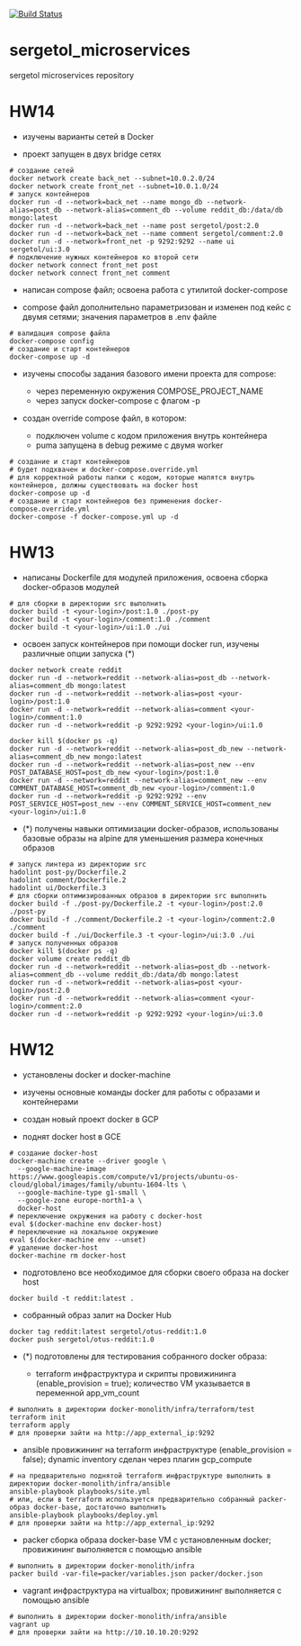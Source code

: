 [![Build Status](https://travis-ci.com/Otus-DevOps-2019-11/sergetol_microservices.svg?branch=master)](https://travis-ci.com/Otus-DevOps-2019-11/sergetol_microservices)

# sergetol_microservices

sergetol microservices repository

# HW14

- изучены варианты сетей в Docker

- проект запущен в двух bridge сетях

```
# создание сетей
docker network create back_net --subnet=10.0.2.0/24
docker network create front_net --subnet=10.0.1.0/24
# запуск контейнеров
docker run -d --network=back_net --name mongo_db --network-alias=post_db --network-alias=comment_db --volume reddit_db:/data/db mongo:latest
docker run -d --network=back_net --name post sergetol/post:2.0
docker run -d --network=back_net --name comment sergetol/comment:2.0
docker run -d --network=front_net -p 9292:9292 --name ui sergetol/ui:3.0
# подключение нужных контейнеров ко второй сети
docker network connect front_net post
docker network connect front_net comment
```

- написан compose файл; освоена работа с утилитой docker-compose

- compose файл дополнительно параметризован и изменен под кейс с двумя сетями; значения параметров в .env файле

```
# валидация compose файла
docker-compose config
# создание и старт контейнеров
docker-compose up -d
```

- изучены способы задания базового имени проекта для compose:

  - через переменную окружения COMPOSE_PROJECT_NAME
  - через запуск docker-compose с флагом -p

- создан override compose файл, в котором:

  - подключен volume с кодом приложения внутрь контейнера
  - puma запущена в debug режиме с двумя worker

```
# создание и старт контейнеров
# будет подхвачен и docker-compose.override.yml
# для корректной работы папки с кодом, которые мапятся внутрь контейнеров, должны существовать на docker host
docker-compose up -d
# создание и старт контейнеров без применения docker-compose.override.yml
docker-compose -f docker-compose.yml up -d
```

# HW13

- написаны Dockerfile для модулей приложения, освоена сборка docker-образов модулей

```
# для сборки в директории src выполнить
docker build -t <your-login>/post:1.0 ./post-py
docker build -t <your-login>/comment:1.0 ./comment
docker build -t <your-login>/ui:1.0 ./ui
```

- освоен запуск контейнеров при помощи docker run, изучены различные опции запуска (*)

```
docker network create reddit
docker run -d --network=reddit --network-alias=post_db --network-alias=comment_db mongo:latest
docker run -d --network=reddit --network-alias=post <your-login>/post:1.0
docker run -d --network=reddit --network-alias=comment <your-login>/comment:1.0
docker run -d --network=reddit -p 9292:9292 <your-login>/ui:1.0
```
```
docker kill $(docker ps -q)
docker run -d --network=reddit --network-alias=post_db_new --network-alias=comment_db_new mongo:latest
docker run -d --network=reddit --network-alias=post_new --env POST_DATABASE_HOST=post_db_new <your-login>/post:1.0
docker run -d --network=reddit --network-alias=comment_new --env COMMENT_DATABASE_HOST=comment_db_new <your-login>/comment:1.0
docker run -d --network=reddit -p 9292:9292 --env POST_SERVICE_HOST=post_new --env COMMENT_SERVICE_HOST=comment_new <your-login>/ui:1.0
```

- (*) получены навыки оптимизации docker-образов, использованы базовые образы на alpine для уменьшения размера конечных образов

```
# запуск линтера из директории src
hadolint post-py/Dockerfile.2
hadolint comment/Dockerfile.2
hadolint ui/Dockerfile.3
# для сборки оптимизированных образов в директории src выполнить
docker build -f ./post-py/Dockerfile.2 -t <your-login>/post:2.0 ./post-py
docker build -f ./comment/Dockerfile.2 -t <your-login>/comment:2.0 ./comment
docker build -f ./ui/Dockerfile.3 -t <your-login>/ui:3.0 ./ui
# запуск полученных образов
docker kill $(docker ps -q)
docker volume create reddit_db
docker run -d --network=reddit --network-alias=post_db --network-alias=comment_db --volume reddit_db:/data/db mongo:latest
docker run -d --network=reddit --network-alias=post <your-login>/post:2.0
docker run -d --network=reddit --network-alias=comment <your-login>/comment:2.0
docker run -d --network=reddit -p 9292:9292 <your-login>/ui:3.0
```

# HW12

- установлены docker и docker-machine

- изучены основные команды docker для работы с образами и контейнерами

- создан новый проект docker в GCP

- поднят docker host в GCE

```
# создание docker-host
docker-machine create --driver google \
  --google-machine-image https://www.googleapis.com/compute/v1/projects/ubuntu-os-cloud/global/images/family/ubuntu-1604-lts \
  --google-machine-type g1-small \
  --google-zone europe-north1-a \
  docker-host
# переключение окружения на работу с docker-host
eval $(docker-machine env docker-host)
# переключение на локальное окружение
eval $(docker-machine env --unset)
# удаление docker-host
docker-machine rm docker-host
```

- подготовлено все необходимое для сборки своего образа на docker host

```
docker build -t reddit:latest .
```

- собранный образ залит на Docker Hub

```
docker tag reddit:latest sergetol/otus-reddit:1.0
docker push sergetol/otus-reddit:1.0
```

- (*) подготовлены для тестирования собранного docker образа:

  - terraform инфраструктура и скрипты провижининга (enable_provision = true); количество VM указывается в переменной app_vm_count
```
# выполнить в директории docker-monolith/infra/terraform/test
terraform init
terraform apply
# для проверки зайти на http://app_external_ip:9292
```

  - ansible провижининг на terraform инфраструктуре (enable_provision = false); dynamic inventory сделан через плагин gcp_compute
```
# на предварительно поднятой terraform инфраструктуре выполнить в директории docker-monolith/infra/ansible
ansible-playbook playbooks/site.yml
# или, если в terraform используется предварительно собранный packer-образ docker-base, достаточно выполнить
ansible-playbook playbooks/deploy.yml
# для проверки зайти на http://app_external_ip:9292
```

  - packer сборка образа docker-base VM с установленным docker; провижининг выполняется с помощью ansible
```
# выполнить в директории docker-monolith/infra
packer build -var-file=packer/variables.json packer/docker.json
```

  - vagrant инфраструктура на virtualbox; провижининг выполняется с помощью ansible
```
# выполнить в директории docker-monolith/infra/ansible
vagrant up
# для проверки зайти на http://10.10.10.20:9292
```

